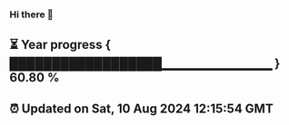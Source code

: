 ### Hi there 👋
⏳ Year progress { ██████████████████▁▁▁▁▁▁▁▁▁▁▁▁ } 60.80 %
---
⏰ Updated on Sat, 10 Aug 2024 12:15:54 GMT
---
